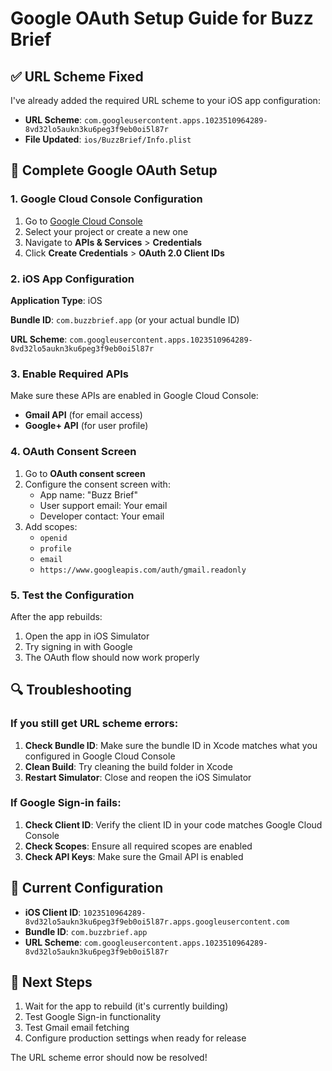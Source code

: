 # Google OAuth Setup Guide for Buzz Brief

## ✅ **URL Scheme Fixed**

I've already added the required URL scheme to your iOS app configuration:
- **URL Scheme**: `com.googleusercontent.apps.1023510964289-8vd32lo5aukn3ku6peg3f9eb0oi5l87r`
- **File Updated**: `ios/BuzzBrief/Info.plist`

## 🔧 **Complete Google OAuth Setup**

### 1. **Google Cloud Console Configuration**

1. Go to [Google Cloud Console](https://console.cloud.google.com/)
2. Select your project or create a new one
3. Navigate to **APIs & Services** > **Credentials**
4. Click **Create Credentials** > **OAuth 2.0 Client IDs**

### 2. **iOS App Configuration**

**Application Type**: iOS

**Bundle ID**: `com.buzzbrief.app` (or your actual bundle ID)

**URL Scheme**: `com.googleusercontent.apps.1023510964289-8vd32lo5aukn3ku6peg3f9eb0oi5l87r`

### 3. **Enable Required APIs**

Make sure these APIs are enabled in Google Cloud Console:
- **Gmail API** (for email access)
- **Google+ API** (for user profile)

### 4. **OAuth Consent Screen**

1. Go to **OAuth consent screen**
2. Configure the consent screen with:
   - App name: "Buzz Brief"
   - User support email: Your email
   - Developer contact: Your email
3. Add scopes:
   - `openid`
   - `profile`
   - `email`
   - `https://www.googleapis.com/auth/gmail.readonly`

### 5. **Test the Configuration**

After the app rebuilds:
1. Open the app in iOS Simulator
2. Try signing in with Google
3. The OAuth flow should now work properly

## 🔍 **Troubleshooting**

### If you still get URL scheme errors:

1. **Check Bundle ID**: Make sure the bundle ID in Xcode matches what you configured in Google Cloud Console
2. **Clean Build**: Try cleaning the build folder in Xcode
3. **Restart Simulator**: Close and reopen the iOS Simulator

### If Google Sign-in fails:

1. **Check Client ID**: Verify the client ID in your code matches Google Cloud Console
2. **Check Scopes**: Ensure all required scopes are enabled
3. **Check API Keys**: Make sure the Gmail API is enabled

## 📱 **Current Configuration**

- **iOS Client ID**: `1023510964289-8vd32lo5aukn3ku6peg3f9eb0oi5l87r.apps.googleusercontent.com`
- **Bundle ID**: `com.buzzbrief.app`
- **URL Scheme**: `com.googleusercontent.apps.1023510964289-8vd32lo5aukn3ku6peg3f9eb0oi5l87r`

## 🚀 **Next Steps**

1. Wait for the app to rebuild (it's currently building)
2. Test Google Sign-in functionality
3. Test Gmail email fetching
4. Configure production settings when ready for release

The URL scheme error should now be resolved!
